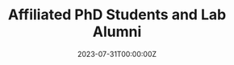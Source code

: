---
title: Affiliated PhD Students and Lab Alumni
summary: []
tags: []
date: '2023-07-31T00:00:00Z'
pager: true
show_breadcrumb: true
share: false

---